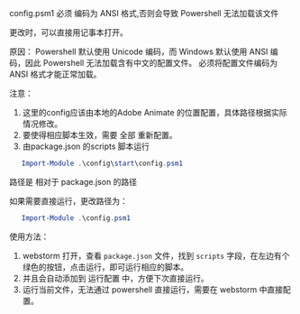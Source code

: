 config.psm1  必须 编码为 ANSI 格式,否则会导致 Powershell 无法加载该文件

更改时，可以直接用记事本打开。

原因：
Powershell 默认使用 Unicode 编码，而 Windows 默认使用 ANSI 编码，因此 Powershell 无法加载含有中文的配置文件。
必须将配置文件编码为 ANSI 格式才能正常加载。

注意：
1. 这里的config应该由本地的Adobe Animate 的位置配置，具体路径根据实际情况修改。
2. 要使得相应脚本生效，需要  全部 重新配置。
3. 由package.json 的scripts 脚本运行

```powershell
   Import-Module .\config\start\config.psm1
```
路径是 相对于 package.json 的路径

如果需要直接运行，更改路径为：

```powershell
   Import-Module .\config.psm1
```

使用方法：
1. webstorm 打开，查看 `package.json` 文件，找到 `scripts` 字段，在左边有个绿色的按钮，点击运行，即可运行相应的脚本。
2. 并且会自动添加到  运行配置  中，方便下次直接运行。
3. 运行当前文件，无法通过  powershell 直接运行，需要在 webstorm 中直接配置。

